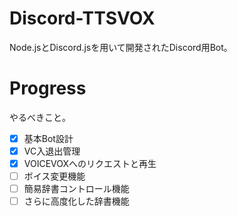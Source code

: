 # Discord-TTSVOX
Node.jsとDiscord.jsを用いて開発されたDiscord用Bot。

# Progress
やるべきこと。
- [x] 基本Bot設計
- [x] VC入退出管理
- [x] VOICEVOXへのリクエストと再生
- [ ] ボイス変更機能
- [ ] 簡易辞書コントロール機能
- [ ] さらに高度化した辞書機能
